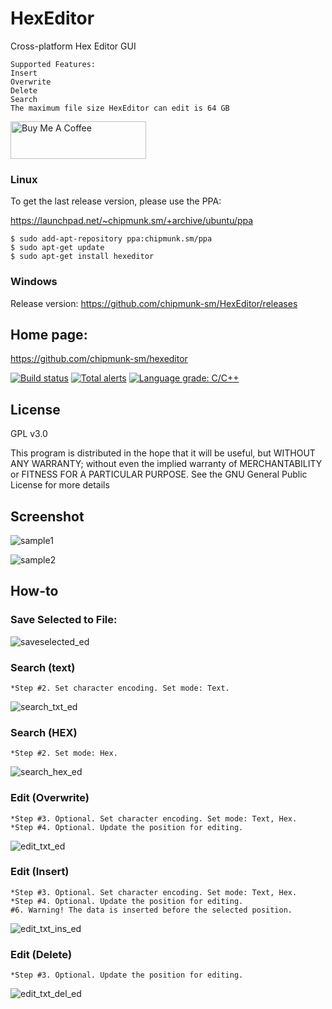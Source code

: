 # HexEditor
Cross-platform Hex Editor GUI
```
Supported Features:
Insert
Overwrite
Delete
Search
The maximum file size HexEditor can edit is 64 GB
```
<a href="https://www.buymeacoffee.com/chipmunksm" target="_blank"><img src="https://cdn.buymeacoffee.com/buttons/v2/default-yellow.png" alt="Buy Me A Coffee" style="height: 60px !important;width: 217px !important;" ></a>


### Linux
To get the last release version, please use the PPA:

https://launchpad.net/~chipmunk.sm/+archive/ubuntu/ppa

```
$ sudo add-apt-repository ppa:chipmunk.sm/ppa
$ sudo apt-get update
$ sudo apt-get install hexeditor
```
### Windows
Release version: https://github.com/chipmunk-sm/HexEditor/releases

## Home page:

https://github.com/chipmunk-sm/hexeditor

[![Build status](https://ci.appveyor.com/api/projects/status/ig500t2beurjfivx?svg=true)](https://ci.appveyor.com/project/chipmunk-sm/hexeditor)
[![Total alerts](https://img.shields.io/lgtm/alerts/g/chipmunk-sm/HexEditor.svg?logo=lgtm&logoWidth=18)](https://lgtm.com/projects/g/chipmunk-sm/HexEditor/alerts/)
[![Language grade: C/C++](https://img.shields.io/lgtm/grade/cpp/g/chipmunk-sm/HexEditor.svg?logo=lgtm&logoWidth=18)](https://lgtm.com/projects/g/chipmunk-sm/HexEditor/context:cpp)

## License
GPL v3.0

This program is distributed in the hope that it will be useful,
but WITHOUT ANY WARRANTY; without even the implied warranty of
MERCHANTABILITY or FITNESS FOR A PARTICULAR PURPOSE.  See the
GNU General Public License for more details

## Screenshot
![sample1](https://user-images.githubusercontent.com/29524958/42383939-651f2108-8141-11e8-820f-7420aad16661.png)

![sample2](https://user-images.githubusercontent.com/29524958/42384098-c5debd0a-8141-11e8-9197-244e4236e4c0.png)


## How-to

### Save Selected to File:
![saveselected_ed](https://user-images.githubusercontent.com/29524958/42350919-3dfbfd20-80bb-11e8-949c-3a01c7a885dc.png)

### Search (text)
```
*Step #2. Set character encoding. Set mode: Text.
```
![search_txt_ed](https://user-images.githubusercontent.com/29524958/42353553-d6bb5700-80c9-11e8-80cb-fff05a09ca0a.png)

### Search (HEX) 
```
*Step #2. Set mode: Hex.
```
![search_hex_ed](https://user-images.githubusercontent.com/29524958/42383452-ee8458b6-813f-11e8-9c73-1b59b0435246.png)

### Edit (Overwrite)
```
*Step #3. Optional. Set character encoding. Set mode: Text, Hex.
*Step #4. Optional. Update the position for editing.
```
![edit_txt_ed](https://user-images.githubusercontent.com/29524958/42349585-e9027718-80b5-11e8-9228-d721ec9169e4.png)

### Edit (Insert)
```
*Step #3. Optional. Set character encoding. Set mode: Text, Hex.
*Step #4. Optional. Update the position for editing.
#6. Warning! The data is inserted before the selected position.
```
![edit_txt_ins_ed](https://user-images.githubusercontent.com/29524958/42350175-01b85a6e-80b8-11e8-9e86-9ee4152f7e45.png)

### Edit (Delete)
```
*Step #3. Optional. Update the position for editing.
```
![edit_txt_del_ed](https://user-images.githubusercontent.com/29524958/42350564-b441ca0c-80b9-11e8-8e1f-19e1bea4dafd.png)


